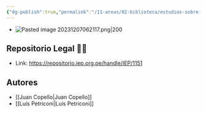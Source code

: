 ```yaml
---
{"dg-publish":true,"permalink":"/11-areas/02-biblioteca/estudios-sobre-la-independencia-economica-del-peru/","noteIcon":""}
---
```


- ![Pasted image 20231207062117.png|200](/img/user/11%20%C3%81reas%20%E2%9A%99/02%20Biblioteca/%F0%9F%92%BE%20Adjuntos/Pasted%20image%2020231207062117.png)
## Repositorio Legal 🤸‍♂️
- Link: https://repositorio.iep.org.pe/handle/IEP/1151
## Autores
  - [[Juan Copello\|Juan Copello]]
  - [[Luis Petriconi\|Luis Petriconi]]